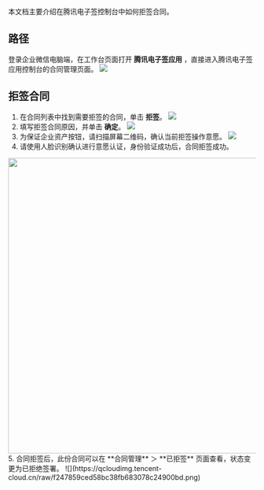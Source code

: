 本文档主要介绍在腾讯电子签控制台中如何拒签合同。

## 路径
登录企业微信电脑端，在工作台页面打开 **腾讯电子签应用** ，直接进入腾讯电子签应用控制台的合同管理页面。
![](https://qcloudimg.tencent-cloud.cn/raw/412d93a3a6fb21d0f1e393e2d8a8dae7.png)   



## 拒签合同
1. 在合同列表中找到需要拒签的合同，单击 **拒签**。
![](https://qcloudimg.tencent-cloud.cn/raw/0b916c1c123860b234ba4900b2acb331.png)     
2. 填写拒签合同原因，并单击 **确定**。
![](https://qcloudimg.tencent-cloud.cn/raw/9d20dc8ea84b4f348e73ac7e1e912c58.png)       
3. 为保证企业资产按钮，请扫描屏幕二维码，确认当前拒签操作意愿。
![](https://qcloudimg.tencent-cloud.cn/raw/046680004edbb9e72c72fad302c12293.png)      
4. 请使用人脸识别确认进行意愿认证，身份验证成功后，合同拒签成功。
<img style="width:600px; max-width: inherit;" src="https://qcloudimg.tencent-cloud.cn/raw/9b0ea7a63d5bf8cc1aa33b581b067b91.png" />    
5. 合同拒签后，此份合同可以在 **合同管理** ＞ **已拒签** 页面查看，状态变更为已拒绝签署。
![](https://qcloudimg.tencent-cloud.cn/raw/f247859ced58bc38fb683078c24900bd.png) 
